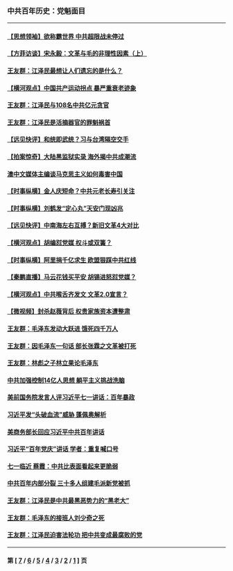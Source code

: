 ### 中共百年历史：党魁面目
---
#### [【思想领袖】欲称霸世界 中共超限战未停过](../../pages/nf1176107/n13745142.md?07210430) 
#### [【方菲访谈】宋永毅：文革与毛的非理性因素（上）](../../pages/nf1176107/n13469956.md?07210430) 
#### [王友群：江泽民最想让人们遗忘的是什么？](../../pages/nf1176107/n13408949.md?07210430) 
#### [【横河观点】中国共产运动拐点 暴严重衰老迹象](../../pages/nf1176107/n13388333.md?07210430) 
#### [王友群：江泽民与108名中共亿元贪官](../../pages/nf1176107/n13352358.md?07210430) 
#### [王友群：江泽民是活摘器官的罪魁祸首](../../pages/nf1176107/n13336903.md?07210430) 
#### [【远见快评】和统即武统？习与台湾隔空交手](../../pages/nf1176107/n13297739.md?07210430) 
#### [【拍案惊奇】大陆黑监狱实录 海外揭中共成潮流](../../pages/nf1176107/n13288853.md?07210430) 
#### [澳中文媒体主编谈马克思主义如何毒害中国](../../pages/nf1176107/n13257387.md?07210430) 
#### [【时事纵横】金人庆短命？中共元老长寿引关注](../../pages/nf1176107/n13217934.md?07210430) 
#### [【时事纵横】刘鹤发“定心丸”天安门现凶兆](../../pages/nf1176107/n13215416.md?07210430) 
#### [【远见快评】中南海左右互搏？新旧文革4大对比](../../pages/nf1176107/n13214745.md?07210430) 
#### [【横河观点】胡编怼党媒 权斗或双簧？](../../pages/nf1176107/n13210864.md?07210430) 
#### [【时事纵横】阿里捐千亿求生 欧盟狠踩中共红线](../../pages/nf1176107/n13206431.md?07210430) 
#### [【秦鹏直播】马云花钱买平安 胡锡进怒怼党媒？](../../pages/nf1176107/n13206392.md?07210430) 
#### [【横河观点】中共喉舌齐发文 文革2.0宣言？](../../pages/nf1176107/n13201248.md?07210430) 
#### [【微视频】封杀赵薇背后 权贵家族资本遭整肃](../../pages/nf1176107/n13197798.md?07210430) 
#### [王友群：毛泽东发动大跃进 饿死四千万人](../../pages/nf1176107/n13177158.md?07210430) 
#### [王友群：因毛泽东一句话 部长张霖之文革被打死](../../pages/nf1176107/n13161711.md?07210430) 
#### [王友群：林彪之子林立果论毛泽东](../../pages/nf1176107/n13128622.md?07210430) 
#### [中共加强控制14亿人思想 躺平主义挑战洗脑](../../pages/nf1176107/n13094299.md?07210430) 
#### [美前国务院发言人评习近平七一讲话：百年暴政](../../pages/nf1176107/n13066986.md?07210430) 
#### [习近平发“头破血流”威胁 蓬佩奥解析](../../pages/nf1176107/n13063604.md?07210430) 
#### [美商务部长回应习近平中共百年讲话](../../pages/nf1176107/n13062903.md?07210430) 
#### [习近平“百年党庆”讲话 学者：重复喊口号](../../pages/nf1176107/n13061411.md?07210430) 
#### [七一临近 蔡霞：中共比表面看起来更脆弱](../../pages/nf1176107/n13056418.md?07210430) 
#### [中共百年内部分裂 三十多人组建毛派新党被抓](../../pages/nf1176107/n13044023.md?07210430) 
#### [王友群：江泽民是中共最黑恶势力的“黑老大”](../../pages/nf1176107/n13022180.md?07210430) 
#### [王友群：毛泽东的接班人刘少奇之死](../../pages/nf1176107/n12991772.md?07210430) 
#### [王友群：江泽民迫害法轮功 把中共变成最腐败的党](../../pages/nf1176107/n12947347.md?07210430) 

---
#### 第 [ [7](./7.md?07210430) / [6](./6.md?07210430) / [5](./5.md?07210430) / [4](./4.md?07210430) / [3](./3.md?07210430) / [2](./2.md?07210430) / [1](./1.md?07210430) ] 页

